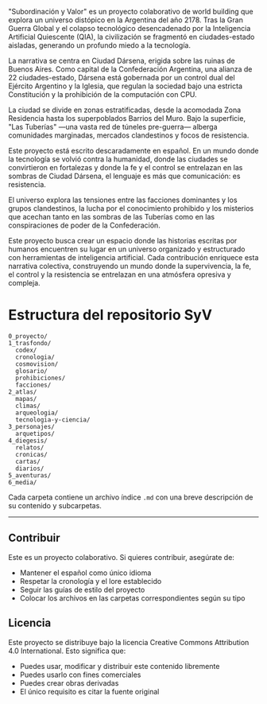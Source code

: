 "Subordinación y Valor" es un proyecto colaborativo de world building que explora un universo distópico en la Argentina del año 2178. Tras la Gran Guerra Global y el colapso tecnológico desencadenado por la Inteligencia Artificial Quiescente (QIA), la civilización se fragmentó en ciudades-estado aisladas, generando un profundo miedo a la tecnología.

La narrativa se centra en Ciudad Dársena, erigida sobre las ruinas de Buenos Aires. Como capital de la Confederación Argentina, una alianza de 22 ciudades-estado, Dársena está gobernada por un control dual del Ejército Argentino y la Iglesia, que regulan la sociedad bajo una estricta Constitución y la prohibición de la computación con CPU.

La ciudad se divide en zonas estratificadas, desde la acomodada Zona Residencia hasta los superpoblados Barrios del Muro. Bajo la superficie, "Las Tuberías" —una vasta red de túneles pre-guerra— alberga comunidades marginadas, mercados clandestinos y focos de resistencia.

Este proyecto está escrito descaradamente en español. En un mundo donde la tecnología se volvió contra la humanidad, donde las ciudades se convirtieron en fortalezas y donde la fe y el control se entrelazan en las sombras de Ciudad Dársena, el lenguaje es más que comunicación: es resistencia.

El universo explora las tensiones entre las facciones dominantes y los grupos clandestinos, la lucha por el conocimiento prohibido y los misterios que acechan tanto en las sombras de las Tuberías como en las conspiraciones de poder de la Confederación.

Este proyecto busca crear un espacio donde las historias escritas por humanos encuentren su lugar en un universo organizado y estructurado con herramientas de inteligencia artificial. Cada contribución enriquece esta narrativa colectiva, construyendo un mundo donde la supervivencia, la fe, el control y la resistencia se entrelazan en una atmósfera opresiva y compleja.

# Estructura del repositorio SyV

```
0_proyecto/
1_trasfondo/
  codex/
  cronologia/
  cosmovision/
  glosario/
  prohibiciones/
  facciones/
2_atlas/
  mapas/
  climas/
  arqueologia/
  tecnologia-y-ciencia/
3_personajes/
  arquetipos/
4_diegesis/
  relatos/
  cronicas/
  cartas/
  diarios/
5_aventuras/
6_media/
```

Cada carpeta contiene un archivo índice `.md` con una breve descripción de su contenido y subcarpetas.

---

## Contribuir

Este es un proyecto colaborativo. Si quieres contribuir, asegúrate de:

- Mantener el español como único idioma
- Respetar la cronología y el lore establecido
- Seguir las guías de estilo del proyecto
- Colocar los archivos en las carpetas correspondientes según su tipo

## Licencia

Este proyecto se distribuye bajo la licencia Creative Commons Attribution 4.0 International. Esto significa que:

- Puedes usar, modificar y distribuir este contenido libremente
- Puedes usarlo con fines comerciales
- Puedes crear obras derivadas
- El único requisito es citar la fuente original

